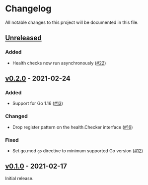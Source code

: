 # Changelog

All notable changes to this project will be documented in this file.

## [Unreleased]

<!-- START Unreleased -->

### Added

* Health checks now run asynchronously ([#22](https://github.com/loozhengyuan/grench/pull/22))

<!-- END Unreleased -->

## [v0.2.0] - 2021-02-24

<!-- START v0.2.0 -->

### Added

* Support for Go 1.16 ([#13](https://github.com/loozhengyuan/grench/pull/13))

### Changed

* Drop register pattern on the health.Checker interface ([#16](https://github.com/loozhengyuan/grench/pull/16))

### Fixed

* Set go.mod `go` directive to minimum supported Go version ([#12](https://github.com/loozhengyuan/grench/pull/12))

<!-- END v0.2.0 -->

## [v0.1.0] - 2021-02-17

<!-- START v0.1.0 -->

Initial release.

<!-- END v0.1.0 -->

[Unreleased]: https://github.com/loozhengyuan/grench/compare/v0.2.0...HEAD
[v0.2.0]: https://github.com/loozhengyuan/grench/releases/tag/v0.2.0
[v0.1.0]: https://github.com/loozhengyuan/grench/releases/tag/v0.1.0
